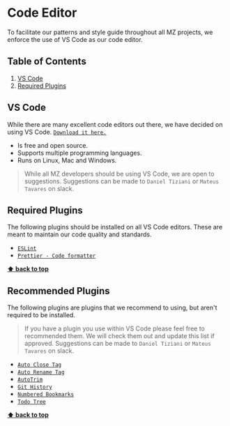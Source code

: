 # Code Editor

To facilitate our patterns and style guide throughout all MZ projects, we enforce the use of VS Code as our code editor.

## Table of Contents

  1. [VS Code](#vs-code)
  1. [Required Plugins](#required-plugins)


## VS Code

  While there are many excellent code editors out there, we have decided on using VS Code. [`Download it here.`](https://code.visualstudio.com/)
  - Is free and open source.
  - Supports multiple programming languages.
  - Runs on Linux, Mac and Windows.
  > While all MZ developers should be using VS Code, we are open to suggestions. Suggestions can be made to `Daniel Tiziani` or `Mateus Tavares` on slack.

## Required Plugins

  The following plugins should be installed on all VS Code editors. These are meant to maintain our code quality and standards.

  - [`ESLint`](https://marketplace.visualstudio.com/items?itemName=dbaeumer.vscode-eslint)
  - [`Prettier - Code formatter`](https://marketplace.visualstudio.com/items?itemName=esbenp.prettier-vscode)

**[⬆ back to top](#table-of-contents)**

## Recommended Plugins

  The following plugins are plugins that we recommend to using, but aren't required to be installed.
  > If you have a plugin you use within VS Code please feel free to recommended them. We will check them out and update this list if approved. Suggestions can be made to `Daniel Tiziani` or `Mateus Tavares` on slack.

  - [`Auto Close Tag`](https://marketplace.visualstudio.com/items?itemName=formulahendry.auto-close-tag)
  - [`Auto Rename Tag`](https://marketplace.visualstudio.com/items?itemName=formulahendry.auto-rename-tag)
  - [`AutoTrim`](https://marketplace.visualstudio.com/items?itemName=NathanRidley.autotrim)
  - [`Git History`](https://marketplace.visualstudio.com/items?itemName=donjayamanne.githistory)
  - [`Numbered Bookmarks`](https://marketplace.visualstudio.com/items?itemName=alefragnani.numbered-bookmarks)
  - [`Todo Tree`](https://marketplace.visualstudio.com/items?itemName=Gruntfuggly.todo-tree)

  **[⬆ back to top](#table-of-contents)**
  